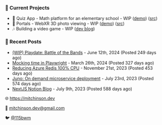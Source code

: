 ### 📌 Current Projects
- 📝 Quiz App - Math platform for an elementary school - WIP ([demo](https://quiz-staging.mitchinson.dev/)) ([src](https://github.com/bmitchinson/budget-entry))
- 📸 Portals - WebXR 3D photo viewing - WIP ([demo](https://portals.mitchinson.dev/)) ([src](https://github.com/bmitchinson/vr-jpg-viewer-webxr))
- 🎶 Building a video game - WIP ([dev blog](https://blog.mitchinson.dev/playdate-dev-one))

### 📝 Recent Posts

- [(WIP) Playdate: Battle of the Bands](https://blog.mitchinson.dev/playdate-dev-one) - June 12th, 2024 (Posted 249 days ago)
- [Mocking time in Playwright](https://blog.mitchinson.dev/playwright-mock-time) - March 26th, 2024 (Posted 327 days ago)
- [Reducing Azure Redis 100% CPU](https://blog.mitchinson.dev/redis-cpu) - November 21st, 2023 (Posted 453 days ago)
- [Juno: On demand microservice deployment](https://blog.mitchinson.dev/juno) - July 23rd, 2023 (Posted 574 days ago)
- [NextJS Notion Blog](https://blog.mitchinson.dev/blog-2023) - July 9th, 2023 (Posted 588 days ago)

🌐 https://mitchinson.dev

💌 mitchinson.dev@gmail.com

🐦 [@115bwm](https://twitter.com/115bwm)